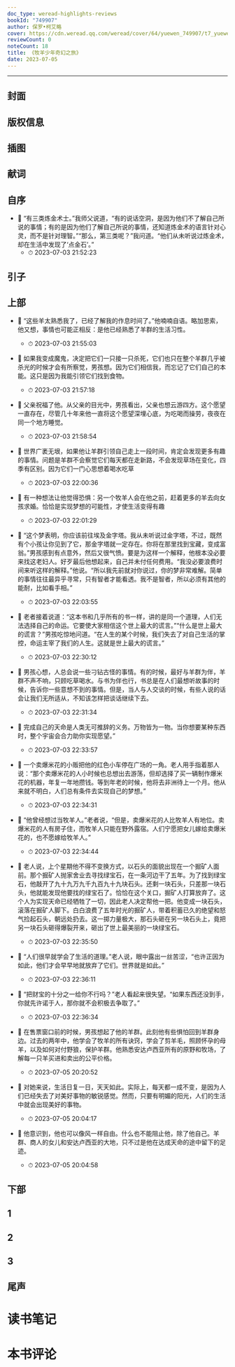 ```yaml
---
doc_type: weread-highlights-reviews
bookId: "749907"
author: 保罗•柯艾略
cover: https://cdn.weread.qq.com/weread/cover/64/yuewen_749907/t7_yuewen_7499071696843421.jpg
reviewCount: 0
noteCount: 18
title: 《牧羊少年奇幻之旅》
date: 2023-07-05
---
```


---


## 封面

## 版权信息

## 插图

## 献词

## 自序


- 📌 “有三类炼金术士。”我师父说道，“有的说话空洞，是因为他们不了解自己所说的事情；有的是因为他们了解自己所说的事情，还知道炼金术的语言针对心灵，而不是针对理智。”“那么，第三类呢？”我问道。“他们从未听说过炼金术，却在生活中发现了‘点金石’。” 
    - ⏱ 2023-07-03 21:52:23 
## 引子

## 上部


- 📌 “这些羊太熟悉我了，已经了解我的作息时间了。”他喃喃自语。略加思索，他又想，事情也可能正相反：是他已经熟悉了羊群的生活习性。 
    - ⏱ 2023-07-03 21:55:03 

- 📌 如果我变成魔鬼，决定把它们一只接一只杀死，它们也只在整个羊群几乎被杀光的时候才会有所察觉，男孩想。因为它们相信我，而忘记了它们自己的本能。这只是因为我能引领它们找到食物。 
    - ⏱ 2023-07-03 21:57:18 

- 📌 父亲祝福了他。从父亲的目光中，男孩看出，父亲也想云游四方。这个愿望一直存在，尽管几十年来他一直将这个愿望深埋心底，为吃喝而操劳，夜夜在同一个地方睡觉。 
    - ⏱ 2023-07-03 21:58:54 

- 📌 世界广袤无垠，如果他让羊群引领自己走上一段时间，肯定会发现更多有趣的事情。问题是羊群不会察觉它们每天都在走新路，不会发现草场在变化，四季有区别。因为它们一门心思想着喝水吃草 
    - ⏱ 2023-07-03 22:00:36 

- 📌 有一种想法让他觉得恐惧：另一个牧羊人会在他之前，赶着更多的羊去向女孩求婚。恰恰是实现梦想的可能性，才使生活变得有趣 
    - ⏱ 2023-07-03 22:01:29 

- 📌 “这个梦表明，你应该前往埃及金字塔。我从未听说过金字塔，不过，既然有个小孩让你见到了它，那金字塔就一定存在。你将在那里找到宝藏，变成富翁。”男孩感到有点意外，然后又很气愤。要是为这样一个解释，他根本没必要来找这老妇人。好歹最后他想起来，自己并未付任何费用。“我没必要浪费时间来听这样的解释。”他说。“所以我先前就对你说过，你的梦非常难解。简单的事情往往最异乎寻常，只有智者才能看透。我不是智者，所以必须有其他的能耐，比如看手相。” 
    - ⏱ 2023-07-03 22:03:55 

- 📌 老者接着说道：“这本书和几乎所有的书一样，讲的是同一个道理，人们无法选择自己的命运。它要使大家相信这个世上最大的谎言。”“什么是世上最大的谎言？”男孩吃惊地问道。“在人生的某个时候，我们失去了对自己生活的掌控，命运主宰了我们的人生。这就是世上最大的谎言。” 
    - ⏱ 2023-07-03 22:30:12 

- 📌 男孩心想，人总会说一些刁钻古怪的事情。有的时候，最好与羊群为伴，羊群不声不响，只顾吃草喝水。与书为伴也行，书总是在人们最想听故事的时候，告诉你一些意想不到的事情。但是，当人与人交谈的时候，有些人说的话会让我们无所适从，不知该怎样把谈话继续下去。 
    - ⏱ 2023-07-03 22:31:34 

- 📌 完成自己的天命是人类无可推辞的义务。万物皆为一物。当你想要某种东西时，整个宇宙会合力助你实现愿望。” 
    - ⏱ 2023-07-03 22:33:57 

- 📌 一个卖爆米花的小贩把他的红色小车停在广场的一角。老人用手指着那人说：“那个卖爆米花的人小时候也总想出去游荡，但却选择了买一辆制作爆米花的机器，年复一年地攒钱。等到年老的时候，他将去非洲待上一个月。他从来就不明白，人们总有条件去实现自己的梦想。” 
    - ⏱ 2023-07-03 22:34:31 

- 📌 “他曾经想过当牧羊人。”老者说，“但是，卖爆米花的人比牧羊人有地位。卖爆米花的人有房子住，而牧羊人只能在野外露宿。人们宁愿把女儿嫁给卖爆米花的，也不愿嫁给牧羊人。” 
    - ⏱ 2023-07-03 22:34:44 

- 📌 老人说，上个星期他不得不变换方式，以石头的面貌出现在一个掘矿人面前。那个掘矿人抛家舍业去寻找绿宝石，在一条河边干了五年。为了找到绿宝石，他敲开了九十九万九千九百九十九块石头。还剩一块石头，只差那一块石头，他就能发现他要找的绿宝石了。恰恰在这个关口，掘矿人打算放弃了。这个人为实现天命已经牺牲了一切，因此老人决定帮他一把。他变成一块石头，滚落在掘矿人脚下。白白浪费了五年时光的掘矿人，带着积蓄已久的绝望和怒气捡起石头，朝远处扔去。这一掷力量极大，那石头砸在另一块石头上，竟把另一块石头砸得爆裂开来，砸出了世上最美丽的一块绿宝石。 
    - ⏱ 2023-07-03 22:35:50 

- 📌 “人们很早就学会了生活的道理。”老人说，眼中露出一丝苦涩，“也许正因为如此，他们才会早早地就放弃了它们。世界就是如此。” 
    - ⏱ 2023-07-03 22:36:11 

- 📌 “把财宝的十分之一给你不行吗？”老人看起来很失望。“如果东西还没到手，你就先许诺于人，那你就不会积极去争取了。” 
    - ⏱ 2023-07-03 22:36:34 

- 📌 在售票窗口前的时候，男孩想起了他的羊群。此刻他有些惧怕回到羊群身边。过去的两年中，他学会了牧羊的所有诀窍，学会了剪羊毛，照顾怀孕的母羊，以及如何对付野狼，保护羊群。他熟悉安达卢西亚所有的原野和牧场，了解每一只羊买进和卖出的公平价格。 
    - ⏱ 2023-07-05 20:20:52 

- 📌 对她来说，生活日复一日，天天如此。实际上，每天都一成不变，是因为人们已经失去了对美好事物的敏锐感觉。然而，只要有明媚的阳光，人们的生活中就会出现美好的事物。 
    - ⏱ 2023-07-05 20:04:17 

- 📌 他意识到，他也可以像风一样自由。什么也不能阻止他，除了他自己。羊群、商人的女儿和安达卢西亚的大地，只不过是他在达成天命的途中留下的足迹。 
    - ⏱ 2023-07-05 20:04:58 
## 下部

## 1

## 2

## 3

## 尾声


# 读书笔记


# 本书评论
